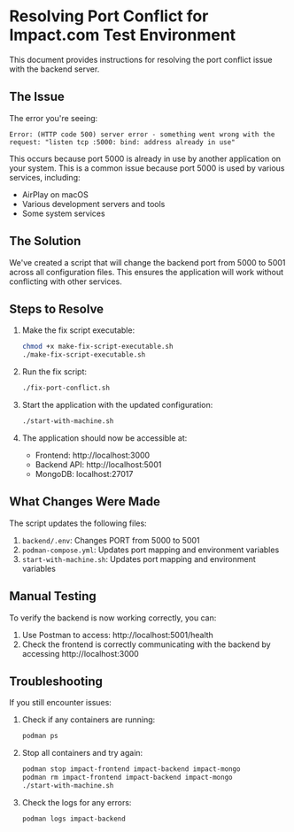 # Resolving Port Conflict for Impact.com Test Environment

This document provides instructions for resolving the port conflict issue with the backend server.

## The Issue

The error you're seeing:

```
Error: (HTTP code 500) server error - something went wrong with the request: "listen tcp :5000: bind: address already in use"
```

This occurs because port 5000 is already in use by another application on your system. This is a common issue because port 5000 is used by various services, including:

- AirPlay on macOS
- Various development servers and tools
- Some system services

## The Solution

We've created a script that will change the backend port from 5000 to 5001 across all configuration files. This ensures the application will work without conflicting with other services.

## Steps to Resolve

1. Make the fix script executable:
   ```bash
   chmod +x make-fix-script-executable.sh
   ./make-fix-script-executable.sh
   ```

2. Run the fix script:
   ```bash
   ./fix-port-conflict.sh
   ```

3. Start the application with the updated configuration:
   ```bash
   ./start-with-machine.sh
   ```

4. The application should now be accessible at:
   - Frontend: http://localhost:3000
   - Backend API: http://localhost:5001
   - MongoDB: localhost:27017

## What Changes Were Made

The script updates the following files:

1. `backend/.env`: Changes PORT from 5000 to 5001
2. `podman-compose.yml`: Updates port mapping and environment variables
3. `start-with-machine.sh`: Updates port mapping and environment variables

## Manual Testing

To verify the backend is now working correctly, you can:

1. Use Postman to access: http://localhost:5001/health
2. Check the frontend is correctly communicating with the backend by accessing http://localhost:3000

## Troubleshooting

If you still encounter issues:

1. Check if any containers are running:
   ```bash
   podman ps
   ```

2. Stop all containers and try again:
   ```bash
   podman stop impact-frontend impact-backend impact-mongo
   podman rm impact-frontend impact-backend impact-mongo
   ./start-with-machine.sh
   ```

3. Check the logs for any errors:
   ```bash
   podman logs impact-backend
   ```
